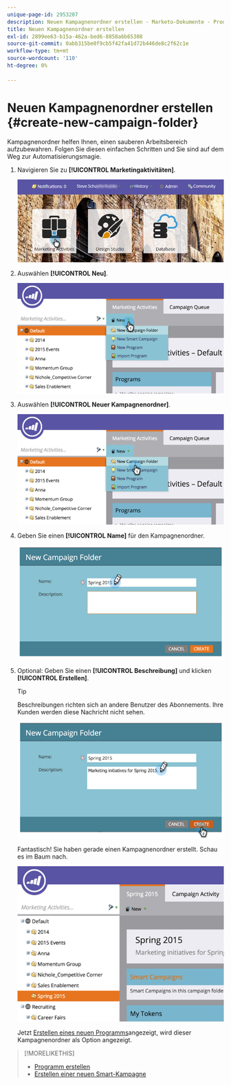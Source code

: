 ```yaml
---
unique-page-id: 2953207
description: Neuen Kampagnenordner erstellen - Marketo-Dokumente - Produktdokumentation
title: Neuen Kampagnenordner erstellen
exl-id: 2899ee63-b15a-462a-bed6-8858a6b65308
source-git-commit: 0abb315be0f9cb5f42fa41d72b446de8c2f62c1e
workflow-type: tm+mt
source-wordcount: '110'
ht-degree: 0%

---
```


# Neuen Kampagnenordner erstellen {#create-new-campaign-folder}

Kampagnenordner helfen Ihnen, einen sauberen Arbeitsbereich aufzubewahren. Folgen Sie diesen einfachen Schritten und Sie sind auf dem Weg zur Automatisierungsmagie.

1. Navigieren Sie zu **[!UICONTROL Marketingaktivitäten]**.

   ![](assets/login-marketing-activities.png)

1. Auswählen **[!UICONTROL Neu]**.

   ![](assets/image2015-2-25-7-3a57-3a18.png)

1. Auswählen **[!UICONTROL Neuer Kampagnenordner]**.

   ![](assets/image2015-2-25-7-3a58-3a15.png)

1. Geben Sie einen **[!UICONTROL Name]** für den Kampagnenordner.

   ![](assets/image2015-2-25-8-3a0-3a20.png)

1. Optional: Geben Sie einen **[!UICONTROL Beschreibung]** und klicken **[!UICONTROL Erstellen]**.

   >[!TIP]
   >
   >Beschreibungen richten sich an andere Benutzer des Abonnements. Ihre Kunden werden diese Nachricht nicht sehen.

   ![](assets/image2015-2-25-8-3a9-3a3.png)

   Fantastisch! Sie haben gerade einen Kampagnenordner erstellt. Schau es im Baum nach.

   ![](assets/image2015-2-25-8-3a10-3a29.png)

   Jetzt [Erstellen eines neuen Programms](/help/marketo/product-docs/core-marketo-concepts/programs/creating-programs/create-a-program.md)angezeigt, wird dieser Kampagnenordner als Option angezeigt.

>[!MORELIKETHIS]
>
>* [Programm erstellen](/help/marketo/product-docs/core-marketo-concepts/programs/creating-programs/create-a-program.md)
>* [Erstellen einer neuen Smart-Kampagne](/help/marketo/product-docs/core-marketo-concepts/smart-campaigns/creating-a-smart-campaign/create-a-new-smart-campaign.md)
